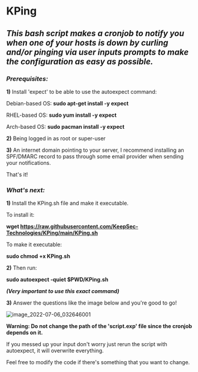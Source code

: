 # KPing

## *This bash script makes a cronjob to notify you when one of your hosts is down by curling and/or pinging via user inputs prompts to make the configuration as easy as possible.*

### ***Prerequisites:***

**1)** Install 'expect' to be able to use the autoexpect command:

Debian-based OS: **sudo apt-get install -y expect**

RHEL-based OS: **sudo yum install -y expect**

Arch-based OS: **sudo pacman install -y expect**

**2)** Being logged in as root or super-user

**3)** An internet domain pointing to your server, I recommend installing an SPF/DMARC record to pass through some email provider when sending your notifications.

That's it!

### ***What's next:***

**1)** Install the KPing.sh file and make it executable.

To install it: 

**wget https://raw.githubusercontent.com/KeepSec-Technologies/KPing/main/KPing.sh**

To make it executable:

**sudo chmod +x KPing.sh**

**2)** Then run: 

**sudo autoexpect -quiet $PWD/KPing.sh** 

***(Very important to use this exact command)***

**3)** Answer the questions like the image below and you're good to go!

![image_2022-07-06_032646001](https://user-images.githubusercontent.com/108779415/177493882-589207f8-f5cb-485e-a27f-0531578b6c24.png)



**Warning: Do not change the path of the 'script.exp' file since the cronjob depends on it.**

If you messed up your input don't worry just rerun the script with autoexpect, it will overwrite everything.

Feel free to modify the code if there's something that you want to change.



